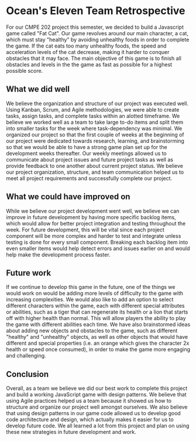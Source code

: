 # **Ocean's Eleven Team Retrospective**
For our CMPE 202 project this semester, we decided to build a Javascript game called "Fat Cat". Our game revolves around our main character, a cat, which must stay "healthy" by avoiding unhealthy foods in order to complete the game. If the cat eats too many unhealthy foods, the speed and acceleration levels of the cat decrease, making it harder to conquer obstacles that it may face. The main objective of this game is to finish all obstacles and levels in the the game as fast as possible for a highest possible score.

## What we did well
We believe the organization and structure of our project was executed well. Using Kanban, Scrum, and Agile methodologies, we were able to create tasks, assign tasks, and complete tasks within an alotted timeframe. We believe we worked well as a team to take large to-do items and split them into smaller tasks for the week where task-dependency was minimal. We organized our project so that the first couple of weeks at the beginning of our project were dedicated towards research, learning, and brainstorming so that we would be able to have a strong game plan set up for the development weeks thereafter. Our weekly meetings allowed us to communicate about project issues and future project tasks as well as provide feedback to one another about current project status. We believe our project organization, structure, and team communication helped us to meet all project requirements and successfully complete our project.

## What we could have improved on
While we believe our project development went well, we believe we can improve in future development by having more specific backlog items, which would allow for better project integration and testing throughout the week. For future development, this will be vital since each project component will be more complex and harder to test and integrate unless testing is done for every small component. Breaking each backlog item into even smaller items would help detect errors and issues earlier on and would help make the development process faster.

## Future work
If we continue to develop this game in the future, one of the things we would work on would be adding more levels of difficulty to the game with increasing complexities. We would also like to add an option to select different characters within the game, each with different special attributes or abilities, such as a tiger that can regenerate its health or a lion that starts off with higher health than normal. This will allow players the ability to play the game with different abilities each time. We have also brainstormed ideas about adding new objects and obstacles to the game, such as different "healthy" and "unhealthy" objects, as well as other objects that would have different and special properties (i.e. an orange which gives the character 2x health or speed once consumed), in order to make the game more engaging and challenging.

## Conclusion
Overall, as a team we believe we did our best work to complete this project and build a working JavaScript game with design patterns. We believe that using Agile practices helped us a team because it showed us how to structure and organize our project well amongst ourselves. We also believe that using design patterns in our game code allowed us to develop good code architecture and design, which actually makes it easier for us to develop future code. We all learned a lot from this project and plan on using these new strategies in future development and work.
